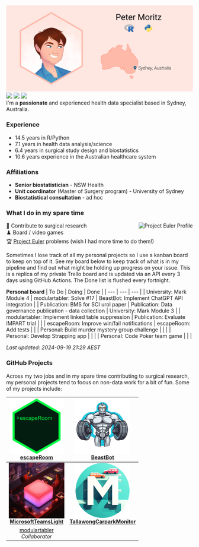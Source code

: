 ![](img/ProfileBanner.png)
[![](https://img.shields.io/badge/LinkedIn-blue?logo=linkedin)](https://www.linkedin.com/in/peter-moritz/) 
[![](https://img.shields.io/badge/ORCID-A6CE39?logo=orcid&logoColor=white)](https://orcid.org/0000-0002-0106-3893) 
[![](https://img.shields.io/badge/-WoS%20Researcher%20Profile-786BAA?logo=data%3Aimage%2Fpng%3Bbase64%2CiVBORw0KGgoAAAANSUhEUgAAAHAAAAB%2BCAYAAAD86pU7AAAIPklEQVR42u3cA5AkSQCF4RytbZ9t27Zt27Zt27ZtY23bNmZ7p9%2F9EXF3q5lpTHVWZVW%2BiC8ufLv7oqqzUsb1nNla9XAw6hkfJwt8GsI8fIgTsSqKjE%2FkyzsIaagSg3ADtkCp8Ylcea0xGcrCRNyDrX2Z0SnwGygP43ADNvGv2fDKOx0KQFecgCbGWnx5bTEDCtACPI6N%2FFNZ%2BAI%2FgwroTxyFWibw%2BPIOhiwZg7PQyPgE9sE%2BCrJsFq5EC99CzQq8FwrRPFyPDr6N3MtbEfOgCCjHFWjsm8m%2BwA%2BhiJmGM1HHN1R9eZsjDUXUUOxX9eeHL%2FBXyAHfYnPf2NLl7QY5JI278O%2Fvoy%2FwT8hBE3AgivzT57b30D6pBf4OxcBsHIuSJJW3FRQzv6GNn7B22zQcEPfyOiEFxdjjaBDXAh%2BHEqAP1opbebUxBUqIBTgaRXEp8DQogd4Oek61CC2wFrbFPjgap%2BMq3IF78RReXMKjuBe34iqcjqOwN7bE6mhaTYF%2FQAn1a5Cj1FFQAc1FD7yJa3H4GnVP3OXfpRol2ARsVNPyNoRCcAd%2F%2BFrYAhfiTfRBCkqQFA6pSYE3QyHYuIrXagPsh8fQLUGFXonifAr8EbJsBIqyHOg0wgl4D5OhGHs810M7pZgNWXZtnqPWIuyMlzAeiqHfUN9kme2hEGwU0GfInngHs6AY%2BRFNTRa5HbJsPIoD%2Fp6si7PRBWkoBrqglcmQbyHL7ivw5MBGeANzIcf1R2tTTSZBlu1qaZanOe7GZPdLrHxv6iqQZSk0CmG%2B9SoMgxw1srIn8RTIsu9CnHctxVUY7%2FCTuLJZIs9Cll0UkRWQWzADcsxgs0R%2BgyzbKkIrIU3xnGPzsW%2BGOYBJoX4El7TWw%2BdQxFVgA%2FNvWkOW%2FRbxtckTMRGKqJfNEtkbsuxWBxaYG%2BEVLIKihadviVwLWXagQzsF9sBoKCI%2BMsvkNciyNRzb7tEAr6ECCtlyS28%2FQxaVo8zhLf%2FTIvP0%2FZvhkEWdY7B3tTNkWRobVraBaQFk0VMx2EFXhMcsv1JfM5WkA2TZWTHay3ocZkMFthCrmEqyI2TZ3jHbkLyhhVHqbaaKnARZtm4MjwS0wFdQAUyp7j636yDLmsf0XEcJPoACdoypJk9CFs1HcYxPVzXH80hDARicaVPT25BFAxNwvrEB7glghJpCxhmrr2O7iBv%2BOuMNSEF5eiCbzb1%2FQha9mKCj4mW4Ks8SB2Z7wV5fyKI7YBJYYnmOr86sN3uNDGMbRQJLPC2HJ%2FHeLF6doa3EnwiTwBJLcGMWA5vOud7hPQuy6HAkMv8ObO5DGqrETGxicsxCyKL9YRJ%2B8%2FBLUCVON3lElu0Jk%2FASm1Qy7fYMarlQ4I4wvkS1Q3cIg5DX9KIvMPwtjJ2xjSGOFejT7vfS5qu%2Bv%2Fq3%2FLeTewX68mrhfQjfoJY7BfryivAQKiCkcbkrBe5hfIFXoxxawmzsZEjUvwP3S3h5p2MuVIlBaG%2BIn4mJZnlHYyZUjXdRanLIZD8XaqW8HTAVyqACpxniVyOiU97BGANlaQrWMiSK64G3JbC8KVCOvkdWV1D%2BBVn0QoLKOzK%2F8gBktQH6G8iirxNS3qmYAdXAFGxqMuRdvyst8I%2F0KzAHCsAvKInSvtB5KI5peaW4D%2FOhgFRgH1NNboAsaxHHiWk8jhQUsP6o8kKkEyDL1o9ZeWvhJ6ShArnEVJEdIMv2iVF5%2B2AgVGBT0DEq5wPPjcnv3ZWYClnykKkkJZgPWfS04%2BW1x2sohyyaizVNJRkGWdTV4fK2QjcoJM%2BbSvJLCEfM6jhWXEPcivFQiOZXNk%2F6KmTZWg6VtzW%2BwyIIQISewqshyw52oLjGuBkToAiZj9XDvivtjoiXtx9%2BDf%2Bpy25E2hppyKI%2FI1rcmngIM6AIm43VwzylVI5GEZsKuxZDIUc8aZbIr5Bl20SguHo4A52xCHJIX7NEnoEsuyzkjbXH4yeUQ44Zip3DvvDnpxCKq4%2Fj8QXmQw4ag83MMlkJsqwczSwV1xLn4FdniwOGYltTSYowIW47tfnLrotb0BMpyPHyNo3O%2Fhjg4QKU1gCH4jWMQhpyXJ9s9sfcClk2FrUCKK0E2%2BJ2dMZcKCY6I6sLAreFQrBpnqWVYStchx8wCYqZ7ljZZJlamAFZdkuOH9z74k78gglIQzH0Nigvt%2FwAWTYcpVUU1hQ74mK8iT6YBcVYGg%2BjickjN0Ih2PzfwcdGOAI34330wRSkoQRYgEtR1%2BSZ9S28RiejN77E07i22T0l1%2Fw71B%2BLBVACTcQRKDU1SDHWxQ44EVfjEbyFr9EFPdELAzBwCf3QCz3QBV%2FhDTyAy3E0tsZa6IgmKF7ie60CSqhx2BVFxkLKUAsN0HAJ9VALpXmOKrtACdQXq8Rhj%2BV5UIKk8CRaxGWTbANMgxJgKk5AadzOGDwHhS%2F8mRVXC1wTKSiG5uNeNIr74civoJgZi91QnITTrbuiIkYf5s%2BgY9KuovobctwQ7I0Sk9CrOdKQg2bjQTQ3Sc2%2F63s9HJyE%2Fh2bL%2Flbl%2BQSD3ToKRyNi1HP%2BPxfYDH%2BgiJsOu5Ha99Y5SXuHNENt3PxLtbKPAHtS%2Fw8YvOX32ArlPp2sp%2BdmQeFqBw%2FYd%2F8rkf2JT4a4vTX99jRF1fzw5ZjIUtm4SNsgTLfQDAlHo8KCyvjr2Ctwsyg%2BM%2BKb6CALUQfnIN2xqegJa4c4OnZCXgL26G%2B8bFW4kVI1%2BC37Q%2Bcjw7%2BGy68a66%2Bz3FyuTuuwJp%2BUBKNElfC1Ax7Tv7GpVgLtY1P5Eo8AYsgLMAwvI8jsJJ%2F0txY%2BN0Qm2BdNDMJyz9kMo0Tv4SRNgAAAABJRU5ErkJggg%3D%3D)](https://www.webofscience.com/wos/author/record/IST-1945-2023)  
I'm a **passionate** and experienced health data specialist based in Sydney, Australia.

### Experience

* <!--RPythonExp-->14.5<!--END--> years in R/Python
* <!--HealthAnalysis-->7.1<!--END--> years in health data analysis/science
* <!--SurgDesign-->6.4<!--END--> years in surgical study design and biostatistics
* <!--AusHC-->10.6<!--END--> years experience in the Australian healthcare system

### Affiliations

* **Senior biostatistician** - NSW Health
* **Unit coordinator** (Master of Surgery program) - University of Sydney
* **Biostatistical consultation** - ad hoc

### What I do in my spare time

:memo: Contribute to surgical research<img src="https://projecteuler.net/profile/PeterM74.png" alt="Project Euler Profile" align="right"/>  
:chess_pawn: Board / video games  
:trophy: [Project Euler](https://projecteuler.net/) problems (wish I had more time to do them!)

Sometimes I lose track of all my personal projects so I use a kanban board to keep on top of it. See my board below to keep track of what is in my pipeline and find out what might be holding up progress on your issue. This is a replica of my private Trello board and is updated via an API every 3 days using GitHub Actions. The Done list is flushed every fortnight.

<!--TrelloBoard-->
**Personal board**
| To Do | Doing | Done |
| --- | --- | --- |
| University: Mark Module 4 | modulartabler: Solve #17 | BeastBot: Implement ChatGPT API integration |
| Publication: BMS for SCI urol paper | Publication: Data governance publication - data collection | University: Mark Module 3 |
| modulartabler: Implement linked table suppression | Publication: Evaluate IMPART trial |   |
| escapeRoom: Improve win/fail notifications | escapeRoom: Add tests |   |
| Personal: Build murder mystery group challenge |   |   |
| Personal: Develop Strapping app |   |   |
| Personal: Code Poker team game |   |   |

*Last updated: 2024-09-19 21:29 AEST*
<!--END-->

### GitHub Projects

Across my two jobs and in my spare time contributing to surgical research, my personal projects tend to focus on non-data work for a bit of fun. Some of my projects include:

| [<img src="https://github.com/PeterM74/escapeRoom/blob/main/docs/wiki/escapeRoomHexsticker.gif" align="center" height="150" width="150"/>](https://github.com/PeterM74/escapeRoom)<br>[__escapeRoom__](https://github.com/PeterM74/escapeRoom) | [<img src="https://github.com/PeterM74/BeastBot/blob/main/Data/BeastBotNoBG.png" align="center" height="150" width="150"/><br>__BeastBot__](https://github.com/PeterM74/BeastBot) |
|:---:|:---:|
| [<img src="https://github.com/PeterM74/TeamsStatusLight/blob/main/Data/TeamsStatusLight-MJ.png" align="center" height="150" width="150"/><br>__MicrosoftTeamsLight__](https://github.com/PeterM74/TeamsStatusLight) | [<img src="https://github.com/PeterM74/TallawongCarparkMonitor/blob/main/inst/Carpark_logo1_clear.png" align="center" height="150" width="150"/><br>__TallawongCarparkMonitor__](https://github.com/PeterM74/TallawongCarparkMonitor) |
| [modulartabler](https://github.com/inpowell/modulartabler)  <br>*Collaborator* |  |
